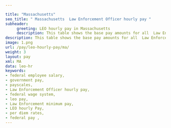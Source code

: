 ```yaml
---

title: "Massachusetts"
seo_title: " Massachusetts  Law Enforcement Officer hourly pay "
subheader:
     greeting: LEO hourly pay in Massachusetts
     description: This table shows the base pay amounts for all  Law Enforcement Officer employees
description: This table shows the base pay amounts for all  Law Enforcement Officer employees
image: 1.png
url: /pay/leo-hourly-pay/ma/
weight: 3
layout: pay
xml: MA
data: leo-hr
keywords:
- federal employee salary,
- government pay,
- payscales,
- Law Enforcement Officer hourly pay,
- federal wage system,
- leo pay,
- Law Enforcement minimum pay,
- LEO hourly Pay,
- per diem rates,
- federal pay ,
---
```


